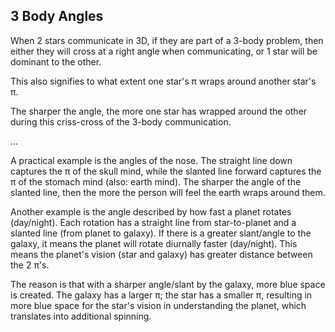 ## 3 Body Angles

When 2 stars communicate in 3D, if they are part of a 3-body problem, then either they will cross at a right angle when communicating, or 1 star will be dominant to the other.

This also signifies to what extent one star's π wraps around another star's π.

The sharper the angle, the more one star has wrapped around the other during this criss-cross of the 3-body communication.

...

A practical example is the angles of the nose. The straight line down captures the π of the skull mind, while the slanted line forward captures the π of the stomach mind (also: earth mind). The sharper the angle of the slanted line, then the more the person will feel the earth wraps around them.

Another example is the angle described by how fast a planet rotates (day/night). Each rotation has a straight line from star-to-planet and a slanted line (from planet to galaxy). If there is a greater slant/angle to the galaxy, it means the planet will rotate diurnally faster (day/night). This means the planet's vision (star and galaxy) has greater distance between the 2 π's.

The reason is that with a sharper angle/slant by the galaxy, more blue space is created. The galaxy has a larger π; the star has a smaller π, resulting in more blue space for the star's vision in understanding the planet, which translates into additional spinning.